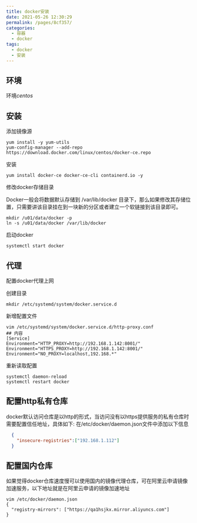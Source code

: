 ```yaml
---
title: docker安装
date: 2021-05-26 12:30:29
permalink: /pages/8cf357/
categories:
  - 容器
  - docker
tags:
  - docker
  - 安装
---
```


## 环境

环境*centos*

## 安装

添加镜像源

```shell
yum install -y yum-utils 
yum-config-manager --add-repo  https://download.docker.com/linux/centos/docker-ce.repo
```

安装

```shell
yum install docker-ce docker-ce-cli containerd.io -y
```

修改docker存储目录

Docker一般会将数据默认存储到 /var/lib/docker 目录下，那么如果修改其存储位置，只需要讲该目录挂在到一块新的分区或者建立一个软链接到该目录即可。

```shell
mkdir /u01/data/docker -p
ln -s /u01/data/docker /var/lib/docker
```

启动docker

```shell
systemctl start docker
```

## 代理

配置docker代理上网

创建目录

```shell
mkdir /etc/systemd/system/docker.service.d
```

新增配置文件

```shell
vim /etc/systemd/system/docker.service.d/http-proxy.conf
## 内容
[Service]
Environment="HTTP_PROXY=http://192.168.1.142:8001/"
Environment="HTTPS_PROXY=http://192.168.1.142:8001/"
Environment="NO_PROXY=localhost,192.168.*"
```

重新读取配置

```shell
systemctl daemon-reload
systemctl restart docker
```

## 配置http私有仓库

docker默认访问仓库是以http的形式，当访问没有以https提供服务的私有仓库时需要配置信任地址，具体如下:
在/etc/docker/daemon.json文件中添加以下信息

```json
  {
    "insecure-registries":["192.168.1.112"]
  }

```

## 配置国内仓库

如果觉得docker仓库速度慢可以使用国内的镜像代理仓库，可在阿里云申请镜像加速服务，以下地址就是在阿里云申请的镜像加速地址

```shell
vim /etc/docker/daemon.json 
{
  "registry-mirrors": ["https://qa1hsjkx.mirror.aliyuncs.com"]
}

```

